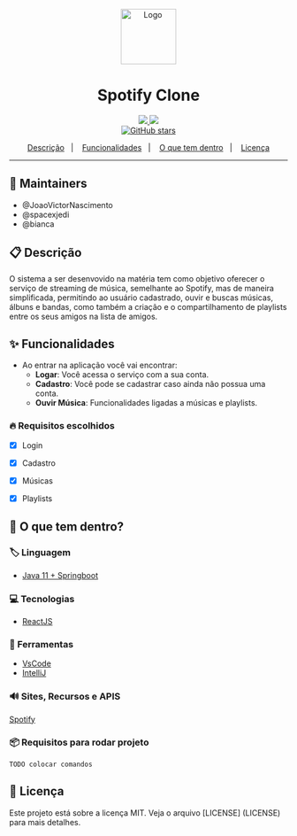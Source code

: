 <p align="center">
  <a href="src">
    <img alt="Logo" src="https://assets.wired.com/photos/w_902/wp-content/uploads/2016/02/spotify-logo-zoom-s.jpg" width="100" />
  </a>
</p>
<h1 align="center">
  Spotify Clone
</h1>

<p align="center">
  <a href="https://github.com/JoaoVictorNascimento/ProjetoIntegrador/graphs/commit-activity" alt="Maintenance">
    <img src="https://img.shields.io/badge/Maintained%3F-yes-1EAE72.svg" />
  </a>


  <!-- License -->
  <a href="./LICENSE" alt="License: MIT">
    <img src="https://img.shields.io/badge/License-MIT-1EAE72.svg" />
  </a>


  <br/>
  
  <!-- Social -->
  <a href="https://github.com/JoaoVictorNascimento/ProjetoIntegrador/stargazers">
    <img alt="GitHub stars" src="https://img.shields.io/github/stars/JoaoVictorNascimento/ProjetoIntegrador?style=social">
  </a>
</p>

<!-- summary -->
<p align="center">
  <a href="#clipboard-descrição">Descrição</a>&nbsp;&nbsp;&nbsp;|&nbsp;&nbsp;&nbsp;
  <a href="#sparkles-funcionalidades">Funcionalidades</a>&nbsp;&nbsp;&nbsp;|&nbsp;&nbsp;&nbsp;
  <a href="#-o-que-tem-dentro">O que tem dentro</a>&nbsp;&nbsp;&nbsp;|&nbsp;&nbsp;&nbsp;
  <a href="#memo-licença">Licença</a>
</p>

---

## :construction_worker: Maintainers
- @JoaoVictorNascimento
- @spacexjedi
- @bianca

## :clipboard: Descrição

O sistema a ser desenvovido na matéria tem como objetivo oferecer o serviço de streaming de música,
semelhante ao Spotify, mas de maneira simplificada, permitindo ao usuário cadastrado,
ouvir e buscas músicas, álbuns e bandas, como também a criação e o compartilhamento de 
playlists entre os seus amigos na lista de amigos.   

## :sparkles: Funcionalidades  

- Ao entrar na aplicação você vai encontrar:  
  - **Logar**: Você acessa o serviço com a sua conta.  
  - **Cadastro**: Você pode se cadastrar caso ainda não possua uma conta.   
  - **Ouvir Música**: Funcionalidades ligadas a músicas e playlists.  

### :fire: Requisitos escolhidos

  - [x] Login  
  - [x] Cadastro  
  - [x] Músicas  
  - [x] Playlists  


## 🧐 O que tem dentro?

### :label: Linguagem
- [Java 11 + Springboot](https://spring.io/projects/spring-boot)  


### :computer: Tecnologias

- [ReactJS](https://reactjs.org/)

### :art: Ferramentas 
- [VsCode](https://code.visualstudio.com/)  
- [IntelliJ](https://www.jetbrains.com/idea/o/)

### :loud_sound: Sites, Recursos e APIS

[Spotify](https://developer.spotify.com/documentation/web-api//)   

### :package:  Requisitos para rodar projeto

```
TODO colocar comandos 
```


## :memo: Licença

Este projeto está sobre a licença MIT. Veja o arquivo [LICENSE] (LICENSE) para mais detalhes.
